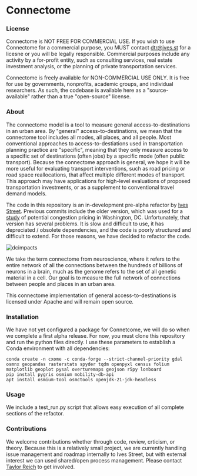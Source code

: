 # Connectome

### License

Connectome is NOT FREE FOR COMMERCIAL USE. If you wish to use Connectome for a commercial purpose, you MUST contact dtr@ives.st for a licesne or you will be legally responsible. Commercial purposes include any activity by a for-profit entity, such as consulting services, real estate investment analysis, or the planning of private transportation services. 

Connectome is freely available for NON-COMMERCIAL USE ONLY. It is free for use by governments, nonprofits, academic groups, and individual researchers. As such, the codebase is available here as a "source-available" rather than a true "open-source" license.

### About

The connectome model is a tool to measure general access-to-destinations in an urban area. By "general" access-to-destinations, we mean that the connectome tool includes all modes, all places, and all people. Most conventional approaches to access-to-destiations used in transportation planning practice are "specific", meaning that they only measure access to a specific set of destinations (often jobs) by a specific mode (often public transport). Because the connectome approach is general, we hope it will be more useful for evaluating transport interventions, such as road pricing or road space reallocations, that affect multiple different modes of transport. This approach may have applications for high-level evaluations of proposed transportation investments, or as a supplement to conventional travel demand models.

The code in this repository is an in-development pre-alpha refactor by [Ives Street](www.ives.st). Previous commits include the older version, which was used for a [study](https://ggwash.org/files/202501_getting-there-with-congestion-pricing.pdf) of potential congestion pricing in Washington, DC. Unfortunately, that version has several problems. It is slow and difficult to use, it has depreciated / obsolete dependencies, and the code is poorly structured and difficult to extend. For those reasons, we have decided to refactor the code.

![dcimpacts](https://ggwash.org/images/posts/_resized/taylor-roadpricing3_2.png)

We take the term connectome from neuroscience, where it refers to the entire network of all the connections between the hundreds of billions of neurons in a brain, much as the genome refers to the set of all genetic material in a cell. Our goal is to measure the full network of connections between people and places in an urban area.

This connectome implementation of general access-to-destinations is licensed under Apache and will remain open source. 

### Installation

We have not yet configured a package for Connetcome, we will do so when we complete a first alpha release. For now, you must clone this repository and run the python files directly. I use these parameters to establish a Conda environment with all dependencies:
~~~
conda create -n cxome -c conda-forge --strict-channel-priority gdal osmnx geopandas rasterstats spyder tqdm openpyxl census folium matplotlib geoplot pysal overturemaps geojson r5py lonboard
pip install pygris osmium mobility-db-api
apt install osmium-tool osmctools openjdk-21-jdk-headless
~~~
### Usage

We include a test_run.py script that allows easy execution of all complete sections of the refactor.

### Contributions

We welcome contributions whether through code, review, crticism, or theory. Because this is a relatively small project, we are currently handling issue management and roadmap internally to Ives Street, but with external interest we can used shared/open process management. Please contact [Taylor Reich](mailto:dtr@ives.st) to get involved.
